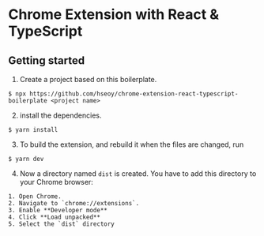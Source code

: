 # Chrome Extension with React & TypeScript

## Getting started

1. Create a project based on this boilerplate.

```
$ npx https://github.com/hseoy/chrome-extension-react-typescript-boilerplate <project name>
```

2. install the dependencies.

```
$ yarn install
```

3. To build the extension, and rebuild it when the files are changed, run

```
$ yarn dev
```

4. Now a directory named `dist` is created. You have to add this directory to your Chrome browser:

```
1. Open Chrome.
2. Navigate to `chrome://extensions`.
3. Enable **Developer mode**
4. Click **Load unpacked**
5. Select the `dist` directory
```
